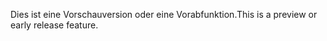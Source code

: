<span data-ttu-id="54a8a-101">Dies ist eine Vorschauversion oder eine Vorabfunktion.</span><span class="sxs-lookup"><span data-stu-id="54a8a-101">This is a preview or early release feature.</span></span>